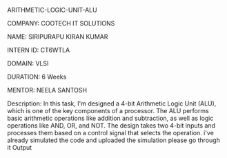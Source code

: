 ARITHMETIC-LOGIC-UNIT-ALU

COMPANY: COOTECH IT SOLUTIONS

NAME: SIRIPURAPU KIRAN KUMAR 

INTERN ID: CT6WTLA

DOMAIN: VLSI

DURATION: 6 Weeks

MENTOR: NEELA SANTOSH

Description:
In this task, I'm designed a 4-bit Arithmetic Logic Unit (ALU), which is one of the key components of a processor. The ALU performs basic arithmetic operations like addition and subtraction, as well as logic operations like AND, OR, and NOT. The design takes two 4-bit inputs and processes them based on a control signal that selects the operation. i've already simulated the code and uploaded the simulation please go through it
Output 

  
